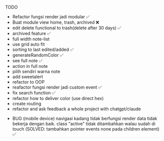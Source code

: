 TODO

- Refactor fungsi render jadi modular ✅
- Buat module view home, trash, archived ❌
- edit delete functional to trash(delete after 30 days) ✅
- archived feature ✅
- full width note-list
- use grid auto fit
- sorting to last edited/added ✅
- generateRandomColor ✅
- see full note ✅
- action in full note
- pilih sendiri warna note
- add sweetalert
- refactor to OOP
- reafactor fungsi render jadi custom event ✅
- fix search function ✅
- refactor how to deliver color (use direct hex)
- create routing
- refactor and ask feedback a whole project with chatgpt/claude

<!-- BUG -->

- BUG (mobile device) navigasi kadang tidak berfungsi render data tidak bekerja dengan baik. class "active" tidak ditambahkan walau sudah di touch
  (SOLVED: tambahkan pointer events none pada children element) ✅
